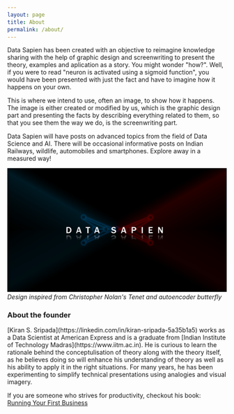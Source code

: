 ```yaml
---
layout: page
title: About
permalink: /about/
---
```

Data Sapien has been created with an objective to reimagine knowledge sharing with the help of graphic design and screenwriting to present the theory, examples and aplication as a story. You might wonder "how?". Well, if you were to read "neuron is activated using a sigmoid function", you would have been presented with just the fact and have to imagine how it happens on your own. 

This is where we intend to use, often an image, to show how it happens. The image is either created or modified by us, which is the graphic design part and presenting the facts by describing everything related to them, so that you see them the way we do, is the screenwriting part.

Data Sapien will have posts on advanced topics from the field of Data Science and AI. There will be occasional informative posts on Indian Railways, wildlife, automobiles and smartphones. Explore away in a measured way! 


![Data Sapien logo](/assets/logo.png)
*Design inspired from Christopher Nolan's Tenet and autoencoder butterfly*
<br>

<h3> About the founder </h3>
[Kiran S. Sripada](https://linkedin.com/in/kiran-sripada-5a35b1a5) works as a Data Scientist at American Express and is a graduate from [Indian Institute of Technology Madras](https://www.iitm.ac.in). He is curious to learn the rationale behind the conceptulisation of theory along with the theory itself, as he believes doing so will enhance his understanding of theory as well as his ability to apply it in the right situations. For many years, he has been experimenting to simplify technical presentations using analogies and visual imagery.

If you are someone who strives for productivity, checkout his book:
<br>[Running Your First Business](/running-your-first-business/)
